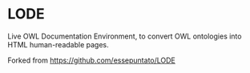 # LODE
Live OWL Documentation Environment, to convert OWL ontologies into HTML human-readable pages.

Forked from https://github.com/essepuntato/LODE
